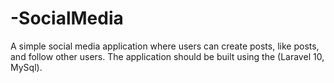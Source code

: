 # -SocialMedia
A simple social media application where users can create posts, like posts, and follow other users. The application should be built using the (Laravel 10, MySql).
